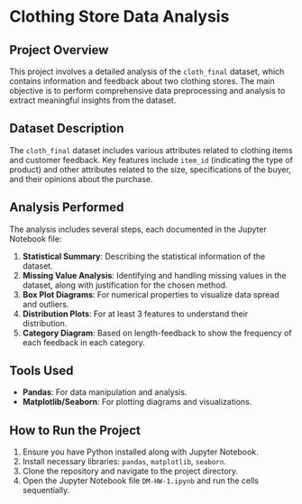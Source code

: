 # Clothing Store Data Analysis

## Project Overview
This project involves a detailed analysis of the `cloth_final` dataset, which contains information and feedback about two clothing stores. The main objective is to perform comprehensive data preprocessing and analysis to extract meaningful insights from the dataset.

## Dataset Description
The `cloth_final` dataset includes various attributes related to clothing items and customer feedback. Key features include `item_id` (indicating the type of product) and other attributes related to the size, specifications of the buyer, and their opinions about the purchase.

## Analysis Performed
The analysis includes several steps, each documented in the Jupyter Notebook file:
1. **Statistical Summary**: Describing the statistical information of the dataset.
2. **Missing Value Analysis**: Identifying and handling missing values in the dataset, along with justification for the chosen method.
3. **Box Plot Diagrams**: For numerical properties to visualize data spread and outliers.
4. **Distribution Plots**: For at least 3 features to understand their distribution.
5. **Category Diagram**: Based on length-feedback to show the frequency of each feedback in each category.

## Tools Used
- **Pandas**: For data manipulation and analysis.
- **Matplotlib/Seaborn**: For plotting diagrams and visualizations.

## How to Run the Project
1. Ensure you have Python installed along with Jupyter Notebook.
2. Install necessary libraries: `pandas`, `matplotlib`, `seaborn`.
3. Clone the repository and navigate to the project directory.
4. Open the Jupyter Notebook file `DM-HW-1.ipynb` and run the cells sequentially.

